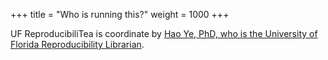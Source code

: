 +++
title = "Who is running this?"
weight = 1000
+++

UF ReproducibiliTea is coordinate by [Hao Ye, PhD, who is the University of Florida Reproducibility Librarian](https://guides.uflib.ufl.edu/haoye). 
